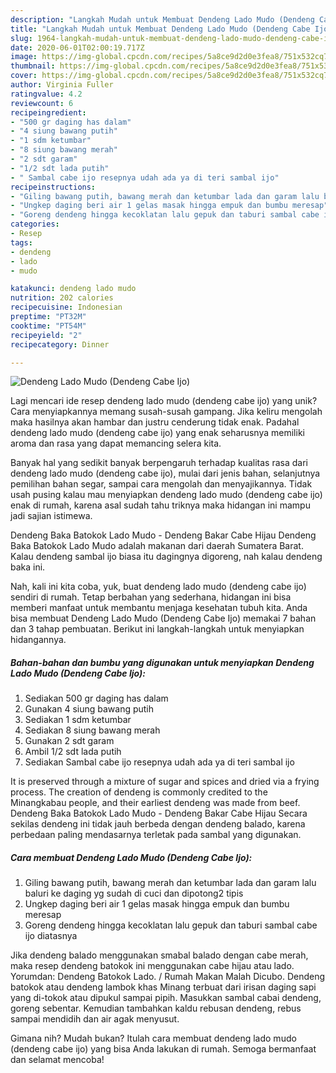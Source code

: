 ```yaml
---
description: "Langkah Mudah untuk Membuat Dendeng Lado Mudo (Dendeng Cabe Ijo) Anti Gagal"
title: "Langkah Mudah untuk Membuat Dendeng Lado Mudo (Dendeng Cabe Ijo) Anti Gagal"
slug: 1964-langkah-mudah-untuk-membuat-dendeng-lado-mudo-dendeng-cabe-ijo-anti-gagal
date: 2020-06-01T02:00:19.717Z
image: https://img-global.cpcdn.com/recipes/5a8ce9d2d0e3fea8/751x532cq70/dendeng-lado-mudo-dendeng-cabe-ijo-foto-resep-utama.jpg
thumbnail: https://img-global.cpcdn.com/recipes/5a8ce9d2d0e3fea8/751x532cq70/dendeng-lado-mudo-dendeng-cabe-ijo-foto-resep-utama.jpg
cover: https://img-global.cpcdn.com/recipes/5a8ce9d2d0e3fea8/751x532cq70/dendeng-lado-mudo-dendeng-cabe-ijo-foto-resep-utama.jpg
author: Virginia Fuller
ratingvalue: 4.2
reviewcount: 6
recipeingredient:
- "500 gr daging has dalam"
- "4 siung bawang putih"
- "1 sdm ketumbar"
- "8 siung bawang merah"
- "2 sdt garam"
- "1/2 sdt lada putih"
- " Sambal cabe ijo resepnya udah ada ya di teri sambal ijo"
recipeinstructions:
- "Giling bawang putih, bawang merah dan ketumbar lada dan garam lalu baluri ke daging yg sudah di cuci dan dipotong2 tipis"
- "Ungkep daging beri air 1 gelas masak hingga empuk dan bumbu meresap"
- "Goreng dendeng hingga kecoklatan lalu gepuk dan taburi sambal cabe ijo diatasnya"
categories:
- Resep
tags:
- dendeng
- lado
- mudo

katakunci: dendeng lado mudo 
nutrition: 202 calories
recipecuisine: Indonesian
preptime: "PT32M"
cooktime: "PT54M"
recipeyield: "2"
recipecategory: Dinner

---
```



![Dendeng Lado Mudo (Dendeng Cabe Ijo)](https://img-global.cpcdn.com/recipes/5a8ce9d2d0e3fea8/751x532cq70/dendeng-lado-mudo-dendeng-cabe-ijo-foto-resep-utama.jpg)

Lagi mencari ide resep dendeng lado mudo (dendeng cabe ijo) yang unik? Cara menyiapkannya memang susah-susah gampang. Jika keliru mengolah maka hasilnya akan hambar dan justru cenderung tidak enak. Padahal dendeng lado mudo (dendeng cabe ijo) yang enak seharusnya memiliki aroma dan rasa yang dapat memancing selera kita.

Banyak hal yang sedikit banyak berpengaruh terhadap kualitas rasa dari dendeng lado mudo (dendeng cabe ijo), mulai dari jenis bahan, selanjutnya pemilihan bahan segar, sampai cara mengolah dan menyajikannya. Tidak usah pusing kalau mau menyiapkan dendeng lado mudo (dendeng cabe ijo) enak di rumah, karena asal sudah tahu triknya maka hidangan ini mampu jadi sajian istimewa.

Dendeng Baka Batokok Lado Mudo - Dendeng Bakar Cabe Hijau Dendeng Baka Batokok Lado Mudo adalah makanan dari daerah Sumatera Barat. Kalau dendeng sambal ijo biasa itu dagingnya digoreng, nah kalau dendeng baka ini.


Nah, kali ini kita coba, yuk, buat dendeng lado mudo (dendeng cabe ijo) sendiri di rumah. Tetap berbahan yang sederhana, hidangan ini bisa memberi manfaat untuk membantu menjaga kesehatan tubuh kita. Anda bisa membuat Dendeng Lado Mudo (Dendeng Cabe Ijo) memakai 7 bahan dan 3 tahap pembuatan. Berikut ini langkah-langkah untuk menyiapkan hidangannya.

<!--inarticleads1-->

##### Bahan-bahan dan bumbu yang digunakan untuk menyiapkan Dendeng Lado Mudo (Dendeng Cabe Ijo):

1. Sediakan 500 gr daging has dalam
1. Gunakan 4 siung bawang putih
1. Sediakan 1 sdm ketumbar
1. Sediakan 8 siung bawang merah
1. Gunakan 2 sdt garam
1. Ambil 1/2 sdt lada putih
1. Sediakan  Sambal cabe ijo resepnya udah ada ya di teri sambal ijo


It is preserved through a mixture of sugar and spices and dried via a frying process. The creation of dendeng is commonly credited to the Minangkabau people, and their earliest dendeng was made from beef. Dendeng Baka Batokok Lado Mudo - Dendeng Bakar Cabe Hijau Secara sekilas dendeng ini tidak jauh berbeda dengan dendeng balado, karena perbedaan paling mendasarnya terletak pada sambal yang digunakan. 

<!--inarticleads2-->

##### Cara membuat Dendeng Lado Mudo (Dendeng Cabe Ijo):

1. Giling bawang putih, bawang merah dan ketumbar lada dan garam lalu baluri ke daging yg sudah di cuci dan dipotong2 tipis
1. Ungkep daging beri air 1 gelas masak hingga empuk dan bumbu meresap
1. Goreng dendeng hingga kecoklatan lalu gepuk dan taburi sambal cabe ijo diatasnya


Jika dendeng balado menggunakan smabal balado dengan cabe merah, maka resep dendeng batokok ini menggunakan cabe hijau atau lado. Yorumdan: Dendeng Batokok Lado. / Rumah Makan Malah Dicubo. Dendeng batokok atau dendeng lambok khas Minang terbuat dari irisan daging sapi yang di-tokok atau dipukul sampai pipih. Masukkan sambal cabai dendeng, goreng sebentar. Kemudian tambahkan kaldu rebusan dendeng, rebus sampai mendidih dan air agak menyusut. 

Gimana nih? Mudah bukan? Itulah cara membuat dendeng lado mudo (dendeng cabe ijo) yang bisa Anda lakukan di rumah. Semoga bermanfaat dan selamat mencoba!
